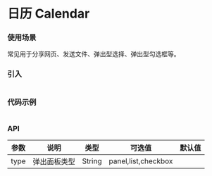 # 日历 Calendar


### 使用场景

常见用于分享网页、发送文件、弹出型选择、弹出型勾选框等。

### 引入

``` javascript

```

### 代码示例

``` javascript

```

### API

|      参数      |    说明    |    类型    |       可选值    |      默认值   |
|     ----      |   ----     |   ----    |      ----      |     ----     |
|     type      | 弹出面板类型 |   String  |  panel,list,checkbox |       |
